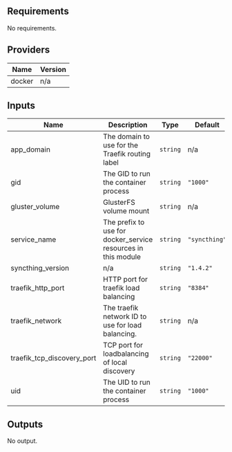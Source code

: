 <!-- BEGINNING OF PRE-COMMIT-TERRAFORM DOCS HOOK -->
## Requirements

No requirements.

## Providers

| Name | Version |
|------|---------|
| docker | n/a |

## Inputs

| Name | Description | Type | Default | Required |
|------|-------------|------|---------|:--------:|
| app\_domain | The domain to use for the Traefik routing label | `string` | n/a | yes |
| gid | The GID to run the container process | `string` | `"1000"` | no |
| gluster\_volume | GlusterFS volume mount | `string` | n/a | yes |
| service\_name | The prefix to use for docker\_service resources in this module | `string` | `"syncthing"` | no |
| syncthing\_version | n/a | `string` | `"1.4.2"` | no |
| traefik\_http\_port | HTTP port for traefik load balancing | `string` | `"8384"` | no |
| traefik\_network | The traefik network ID to use for load balancing. | `string` | n/a | yes |
| traefik\_tcp\_discovery\_port | TCP port for loadbalancing of local discovery | `string` | `"22000"` | no |
| uid | The UID to run the container process | `string` | `"1000"` | no |

## Outputs

No output.

<!-- END OF PRE-COMMIT-TERRAFORM DOCS HOOK -->
